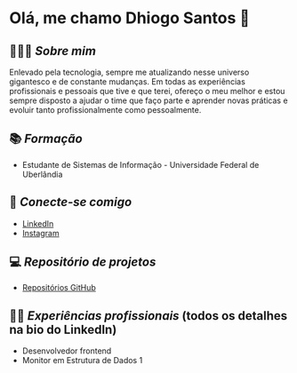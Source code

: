 # Olá, me chamo Dhiogo Santos 👋

## 🙋🏻‍♂️ *Sobre mim*

Enlevado pela tecnologia, sempre me atualizando nesse universo gigantesco e de constante mudanças. 
Em todas as experiências profissionais e pessoais que tive e que terei, ofereço o meu melhor e estou sempre disposto a ajudar o time que faço parte e aprender novas práticas e evoluir tanto profissionalmente como pessoalmente.

## 📚 *Formação* 

- Estudante de Sistemas de Informação - Universidade Federal de Uberlândia

## 📱 *Conecte-se comigo*

- [LinkedIn](https://www.linkedin.com/in/dhiogo-santos/)
- [Instagram](https://www.instagram.com/dhiogo_santos/)

## 💻 *Repositório de projetos*

- [Repositórios GitHub](https://github.com/dhiogosantos?tab=repositories)

## 🧑‍💻 *Experiências profissionais* (todos os detalhes na bio do LinkedIn)

- Desenvolvedor frontend
- Monitor em Estrutura de Dados 1